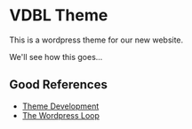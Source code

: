 # VDBL Theme

This is a wordpress theme for our new website.

We'll see how this goes...

## Good References

- [Theme Development](https://codex.wordpress.org/Theme_Development)
- [The Wordpress Loop](https://codex.wordpress.org/The_Loop_in_Action)
